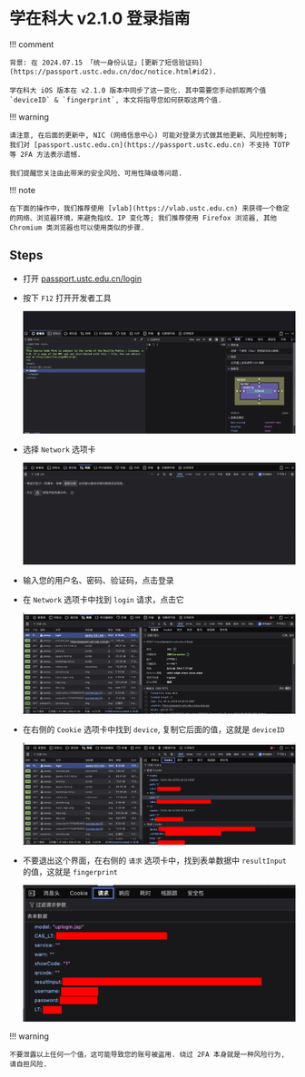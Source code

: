 # 学在科大 v2.1.0 登录指南

!!! comment

    背景: 在 2024.07.15 「统一身份认证」[更新了短信验证码](https://passport.ustc.edu.cn/doc/notice.html#id2).

    学在科大 iOS 版本在 v2.1.0 版本中同步了这一变化. 其中需要您手动抓取两个值 `deviceID` & `fingerprint`, 本文将指导您如何获取这两个值.

!!! warning

    请注意, 在后面的更新中, NIC (网络信息中心) 可能对登录方式做其他更新、风险控制等; 我们对 [passport.ustc.edu.cn](https://passport.ustc.edu.cn) 不支持 TOTP 等 2FA 方法表示遗憾.

    我们提醒您关注由此带来的安全风险、可用性降级等问题.

!!! note

    在下面的操作中，我们推荐使用 [vlab](https://vlab.ustc.edu.cn) 来获得一个稳定的网络、浏览器环境，来避免指纹、IP 变化等; 我们推荐使用 Firefox 浏览器, 其他 Chromium 类浏览器也可以使用类似的步骤.

## Steps

-   打开 [passport.ustc.edu.cn/login](https://passport.ustc.edu.cn/login)

    <!-- ![](./images/2.png) -->

-   按下 `F12` 打开开发者工具

    ![](./images/1.png)

-   选择 `Network` 选项卡

    ![](./images/3.png)

-   输入您的用户名、密码、验证码，点击登录
-   在 `Network` 选项卡中找到 `login` 请求，点击它

    ![](./images/4.png)

-   在右侧的 `Cookie` 选项卡中找到 `device`, 复制它后面的值，这就是 `deviceID`

    ![](./images/5.png)

-   不要退出这个界面，在右侧的 `请求` 选项卡中，找到表单数据中 `resultInput` 的值，这就是 `fingerprint`

    ![](./images/6.png)

!!! warning

    不要泄露以上任何一个值，这可能导致您的账号被盗用. 绕过 2FA 本身就是一种风险行为, 请自担风险.
